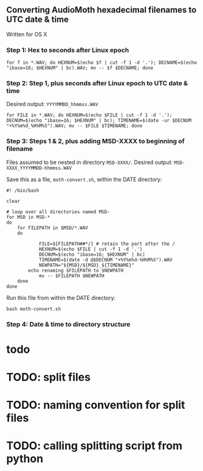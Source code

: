 ## Converting AudioMoth hexadecimal filenames to UTC date & time
Written for OS X

### Step 1: Hex to seconds after Linux epoch
`for f in *.WAV; do HEXNUM=$(echo $f | cut -f 1 -d '.'); DECNAME=$(echo "ibase=16; $HEXNUM" | bc).WAV; mv -- $f $DECNAME; done`

### Step 2: Step 1, plus seconds after Linux epoch to UTC date & time
Desired output: `YYYYMMDD_hhmmss.WAV`

`for FILE in *.WAV; do HEXNUM=$(echo $FILE | cut -f 1 -d '.'); DECNUM=$(echo "ibase=16; $HEXNUM" | bc); TIMENAME=$(date -ur $DECNUM "+%Y%m%d_%H%M%S").WAV; mv -- $FILE $TIMENAME; done`

### Step 3: Steps 1 & 2, plus adding MSD-XXXX to beginning of filename
Files assumed to be nested in directory `MSD-XXXX/`.
Desired output: `MSD-XXXX_YYYYMMDD-hhmmss.WAV`

Save this as a file, `moth-convert.sh`, within the DATE directory:

```
#! /bin/bash

clear

# loop over all directories named MSD-
for MSD in MSD-*
do
  	for FILEPATH in $MSD/*.WAV
  	do

		    FILE=${FILEPATH##*/} # retain the part after the /
		    HEXNUM=$(echo $FILE | cut -f 1 -d '.')
    		DECNUM=$(echo "ibase=16; $HEXNUM" | bc)
    		TIMENAME=$(date -d @$DECNUM "+%Y%m%d-%H%M%S").WAV
		    NEWPATH="${MSD}/${MSD}_${TIMENAME}"
        echo renaming $FILEPATH to $NEWPATH
    		mv -- $FILEPATH $NEWPATH
  	done
done
```

Run this file from within the DATE directory:

```
bash moth-convert.sh
```


### Step 4: Date & time to directory structure
# todo

# TODO: split files
# TODO: naming convention for split files
# TODO: calling splitting script from python
